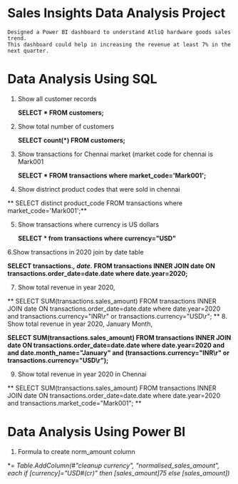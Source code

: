 # Sales Insights Data Analysis Project
    Designed a Power BI dashboard to understand AtliQ hardware goods sales trend.
    This dashboard could help in increasing the revenue at least 7% in the next quarter.
    
# Data Analysis Using SQL
1. Show all customer records

   **SELECT * FROM customers;**

2. Show total number of customers

   **SELECT count(*) FROM customers;**

3. Show transactions for Chennai market (market code for chennai is Mark001

   **SELECT * FROM transactions where market_code='Mark001';**

4. Show distrinct product codes that were sold in chennai

  ** SELECT distinct product_code FROM transactions where market_code='Mark001';**

5. Show transactions where currency is US dollars

   **SELECT * from transactions where currency="USD"**

6.Show transactions in 2020 join by date table

  **SELECT transactions.*, date.* FROM transactions INNER JOIN date ON transactions.order_date=date.date where date.year=2020;**

7. Show total revenue in year 2020,

**   SELECT SUM(transactions.sales_amount) FROM transactions INNER JOIN date ON transactions.order_date=date.date where date.year=2020 and transactions.currency="INR\r" or transactions.currency="USD\r";
**
8. Show total revenue in year 2020, January Month,

  **SELECT SUM(transactions.sales_amount) FROM transactions INNER JOIN date ON transactions.order_date=date.date where date.year=2020 and and date.month_name="January" and (transactions.currency="INR\r" or       
  transactions.currency="USD\r");**

9. Show total revenue in year 2020 in Chennai

 ** SELECT SUM(transactions.sales_amount) FROM transactions INNER JOIN date ON transactions.order_date=date.date where date.year=2020 and transactions.market_code="Mark001";
**
# Data Analysis Using Power BI
1. Formula to create norm_amount column
   
  **= Table.AddColumn(#"cleanup currency", "normalised_sales_amount", each if [currency]="USD#(cr)" then [sales_amount]*75 else [sales_amount])**
